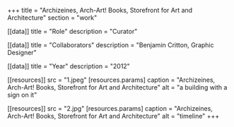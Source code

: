 +++
title = "Archizeines, Arch-Art! Books, Storefront for Art and Architecture"
section = "work"

[[data]]
title = "Role"
description = "Curator"

[[data]]
title = "Collaborators"
description = "Benjamin Critton, Graphic Designer"

[[data]]
title = "Year"
description = "2012"

[[resources]]
src = "1.jpeg"
[resources.params]
caption = "Archizeines, Arch-Art! Books, Storefront for Art and Architecture"
alt = "a building with a sign on it"

[[resources]]
src = "2.jpg"
[resources.params]
caption = "Archizeines, Arch-Art! Books, Storefront for Art and Architecture"
alt = "timeline"
+++


